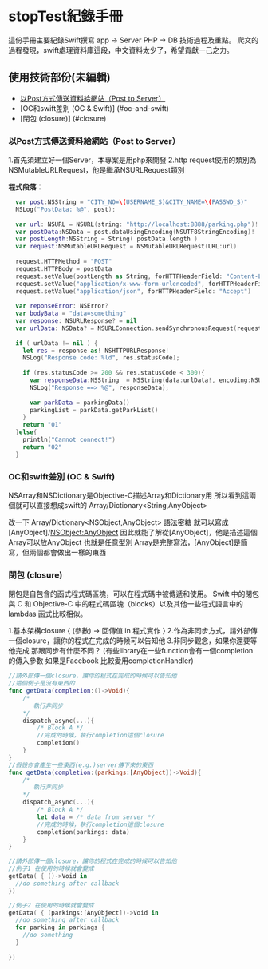 # stopTest紀錄手冊
這份手冊主要紀錄Swift撰寫 app -> Server PHP -> DB 技術過程及重點。
爬文的過程發現，swift處理資料庫這段，中文資料太少了，希望貢獻一己之力。

## 使用技術部份(未編輯)
* [以Post方式傳送資料給網站（Post to Server）](#post-to-server)
* [OC和swift差別 (OC & Swift)] (#oc-and-swift)
* [閉包 (closure)] (#closure)

### 以Post方式傳送資料給網站（Post to Server）

1.首先須建立好一個Server，本專案是用php來開發
2.http request使用的類別為NSMutableURLRequest，他是繼承NSURLRequest類別

**程式段落：**  
```swift
  var post:NSString = "CITY_NO=\(USERNAME_S)&CITY_NAME=\(PASSWD_S)"
  NSLog("PostData: %@", post);
        
  var url: NSURL = NSURL(string: "http://localhost:8888/parking.php")!
  var postData:NSData = post.dataUsingEncoding(NSUTF8StringEncoding)!
  var postLength:NSString = String( postData.length )
  var request:NSMutableURLRequest = NSMutableURLRequest(URL:url)
        
  request.HTTPMethod = "POST"
  request.HTTPBody = postData
  request.setValue(postLength as String, forHTTPHeaderField: "Content-Length")
  request.setValue("application/x-www-form-urlencoded", forHTTPHeaderField: "Content-Type")
  request.setValue("application/json", forHTTPHeaderField: "Accept")
        
  var reponseError: NSError?
  var bodyBata = "data=something"
  var response: NSURLResponse? = nil
  var urlData: NSData? = NSURLConnection.sendSynchronousRequest(request, returningResponse:&response, error:&reponseError)
        
  if ( urlData != nil ) {
    let res = response as! NSHTTPURLResponse!
    NSLog("Response code: %ld", res.statusCode);
            
    if (res.statusCode >= 200 && res.statusCode < 300){
      var responseData:NSString  = NSString(data:urlData!, encoding:NSUTF8StringEncoding)!
      NSLog("Response ==> %@", responseData);
                
      var parkData = parkingData()
      parkingList = parkData.getParkList()
    }
    return "01"
  }else{
    println("Cannot connect!")
    return "02"
  }
```

### OC和swift差別 (OC & Swift)
NSArray和NSDictionary是Objective-C描述Array和Dictionary用
所以看到這兩個就可以直接想成swift的 Array<AnyObject>/Dictionary<String,AnyObject>

改一下 Array<AnyObject>/Dictionary<NSObject,AnyObject>
語法密糖 就可以寫成 [AnyObject]/[NSObject:AnyObject](語法密糖也可以叫語法糖衣，代表提供另一種好寫的寫法)
因此就能了解從[AnyObject]，他是描述這個Array可以放AnyObject 也就是任意型別
Array<AnyObject>是完整寫法，[AnyObject]是簡寫，但兩個都會做出一樣的東西

### 閉包 (closure)
閉包是自包含的函式程式碼區塊，可以在程式碼中被傳遞和使用。 Swift 中的閉包與 C 和 Objective-C 中的程式碼區塊（blocks）以及其他一些程式語言中的 lambdas 函式比較相似。

1.基本架構closure { (參數) -> 回傳值 in 程式實作 }
2.作為非同步方式，請外部傳一個closure，讓你的程式在完成的時候可以告知他
3.非同步觀念，如果你還要等他完成 那跟同步有什麼不同？
(有些library在一些function會有一個completion的傳入參數 如果是Facebook 比較愛用completionHandler)
```swift
//請外部傳一個closure，讓你的程式在完成的時候可以告知他
//這個例子是沒有東西的
func getData(completion:()->Void){
    /*
       執行非同步
    */
    dispatch_async(...){
    	/* Block A */
    	//完成的時候，執行completion這個closure
    	completion()
    }
}
//假設你會產生一些東西(e.g.)server傳下來的東西
func getData(completion:(parkings:[AnyObject])->Void){
    /*
       執行非同步
    */
    dispatch_async(...){
    	/* Block A */
        let data = /* data from server */
    	//完成的時候，執行completion這個closure
    	completion(parkings: data)
    }
}

//請外部傳一個closure，讓你的程式在完成的時候可以告知他
//例子1 在使用的時候就會變成
getData( { ()->Void in
  //do something after callback
})

//例子2 在使用的時候就會變成
getData( { (parkings:[AnyObject])->Void in
  //do something after callback
  for parking in parkings {
    //do something
  }
     
})
```



